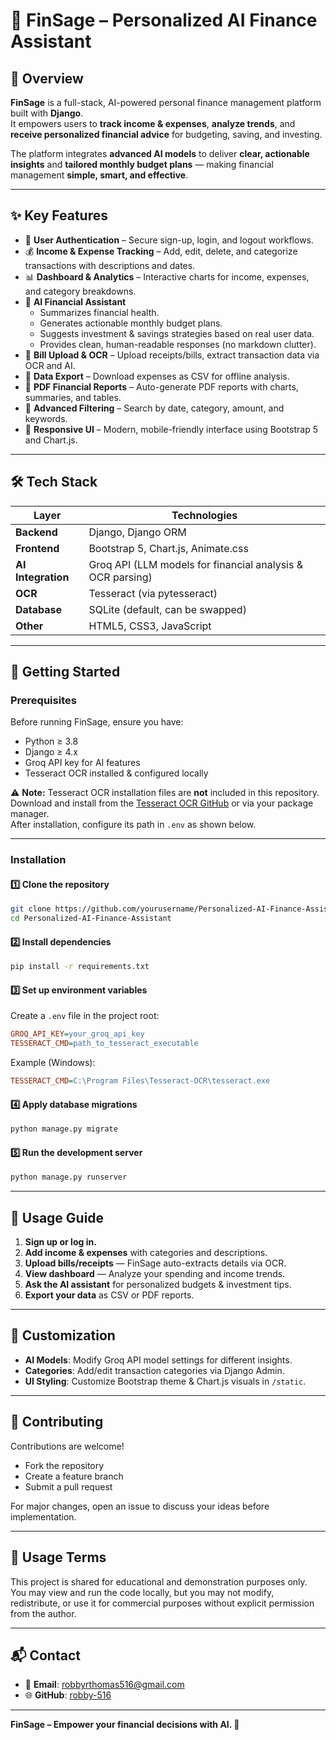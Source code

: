 
# 💼 FinSage – Personalized AI Finance Assistant

## 📌 Overview
**FinSage** is a full-stack, AI-powered personal finance management platform built with **Django**.  
It empowers users to **track income & expenses**, **analyze trends**, and **receive personalized financial advice** for budgeting, saving, and investing.

The platform integrates **advanced AI models** to deliver **clear, actionable insights** and **tailored monthly budget plans** — making financial management **simple, smart, and effective**.

---

## ✨ Key Features
- 🔐 **User Authentication** – Secure sign-up, login, and logout workflows.  
- 💰 **Income & Expense Tracking** – Add, edit, delete, and categorize transactions with descriptions and dates.  
- 📊 **Dashboard & Analytics** – Interactive charts for income, expenses, and category breakdowns.  
- 🤖 **AI Financial Assistant**  
  - Summarizes financial health.  
  - Generates actionable monthly budget plans.  
  - Suggests investment & savings strategies based on real user data.  
  - Provides clean, human-readable responses (no markdown clutter).  
- 🧾 **Bill Upload & OCR** – Upload receipts/bills, extract transaction data via OCR and AI.  
- 📂 **Data Export** – Download expenses as CSV for offline analysis.  
- 📑 **PDF Financial Reports** – Auto-generate PDF reports with charts, summaries, and tables.  
- 🎯 **Advanced Filtering** – Search by date, category, amount, and keywords.  
- 📱 **Responsive UI** – Modern, mobile-friendly interface using Bootstrap 5 and Chart.js.  

---

## 🛠 Tech Stack

| Layer        | Technologies |
|--------------|--------------|
| **Backend**  | Django, Django ORM |
| **Frontend** | Bootstrap 5, Chart.js, Animate.css |
| **AI Integration** | Groq API (LLM models for financial analysis & OCR parsing) |
| **OCR** | Tesseract (via pytesseract) |
| **Database** | SQLite (default, can be swapped) |
| **Other** | HTML5, CSS3, JavaScript |

---

## 🚀 Getting Started

### **Prerequisites**
Before running FinSage, ensure you have:
- Python ≥ 3.8  
- Django ≥ 4.x  
- Groq API key for AI features  
- Tesseract OCR installed & configured locally  

⚠ **Note:** Tesseract OCR installation files are **not** included in this repository.  
Download and install from the [Tesseract OCR GitHub](https://github.com/tesseract-ocr/tesseract) or via your package manager.  
After installation, configure its path in `.env` as shown below.

---

### **Installation**

#### 1️⃣ Clone the repository
```bash
git clone https://github.com/yourusername/Personalized-AI-Finance-Assistant.git
cd Personalized-AI-Finance-Assistant
````

#### 2️⃣ Install dependencies

```bash
pip install -r requirements.txt
```

#### 3️⃣ Set up environment variables

Create a `.env` file in the project root:

```ini
GROQ_API_KEY=your_groq_api_key
TESSERACT_CMD=path_to_tesseract_executable
```

Example (Windows):

```ini
TESSERACT_CMD=C:\Program Files\Tesseract-OCR\tesseract.exe
```

#### 4️⃣ Apply database migrations

```bash
python manage.py migrate
```

#### 5️⃣ Run the development server

```bash
python manage.py runserver
```

---

## 📖 Usage Guide

1. **Sign up or log in.**
2. **Add income & expenses** with categories and descriptions.
3. **Upload bills/receipts** — FinSage auto-extracts details via OCR.
4. **View dashboard** — Analyze your spending and income trends.
5. **Ask the AI assistant** for personalized budgets & investment tips.
6. **Export your data** as CSV or PDF reports.

---

## 🎨 Customization

* **AI Models**: Modify Groq API model settings for different insights.
* **Categories**: Add/edit transaction categories via Django Admin.
* **UI Styling**: Customize Bootstrap theme & Chart.js visuals in `/static`.

---

## 🤝 Contributing

Contributions are welcome!

* Fork the repository
* Create a feature branch
* Submit a pull request

For major changes, open an issue to discuss your ideas before implementation.

---

## 📜 Usage Terms
This project is shared for educational and demonstration purposes only.  
You may view and run the code locally, but you may not modify, redistribute, or use it for commercial purposes without explicit permission from the author.

---

## 📬 Contact

* 📧 **Email**: [robbyrthomas516@gmail.com](mailto:robbyrthomas516@gmail.com)
* 🌐 **GitHub**: [robby-516](https://github.com/robby-516)

---
**FinSage – Empower your financial decisions with AI. 🚀**


